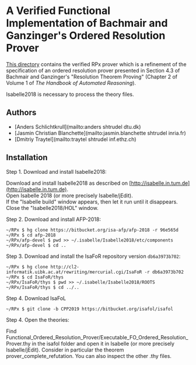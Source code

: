 # A Verified Functional Implementation of Bachmair and Ganzinger's Ordered Resolution Prover #

[This directory](https://bitbucket.org/isafol/isafol/src/master/Functional_Ordered_Resolution_Prover/) contains the verified RPx prover which is a refinement of the specification of an ordered resolution prover presented in Section 4.3 of Bachmair and Ganzinger's "Resolution Theorem Proving" (Chapter 2 of Volume 1 of _The Handbook of Automated Reasoning_).

Isabelle2018 is necessary to process the theory files.


## Authors ##

* [Anders Schlichtkrull](mailto:anders shtrudel dtu.dk)
* [Jasmin Christian Blanchette](mailto:jasmin.blanchette shtrudel inria.fr)
* [Dmitriy Traytel](mailto:traytel shtrudel inf.ethz.ch)


## Installation ##

Step 1. Download and install Isabelle2018:

Download and install Isabelle2018 as described on [http://isabelle.in.tum.de](http://isabelle.in.tum.de).  
Open Isabelle 2018 (or more precisely Isabelle/jEdit).  
If the "Isabelle build" window appears, then let it run until it disappears.  
Close the "Isabelle2018/HOL" window.  


Step 2. Download and install AFP-2018:

    ~/RPx $ hg clone https://bitbucket.org/isa-afp/afp-2018 -r 96e565d
    ~/RPx $ cd afp-2018
    ~/RPx/afp-devel $ pwd >> ~/.isabelle/Isabelle2018/etc/components
    ~/RPx/afp-devel $ cd ..


Step 3. Download and install the IsaFoR repository version `db6a3973b702`:

    ~/RPx $ hg clone http://cl2-informatik.uibk.ac.at/rewriting/mercurial.cgi/IsaFoR -r db6a3973b702
    ~/RPx $ cd IsaFoR/thys
    ~/RPx/IsaFoR/thys $ pwd >> ~/.isabelle/Isabelle2018/ROOTS
    ~/RPx/IsaFoR/thys $ cd ../..
    
    
Step 4. Download IsaFoL

    ~/RPx $ git clone -b CPP2019 https://bitbucket.org/isafol/isafol


Step 4. Open the theories:

Find Functional_Ordered_Resolution_Prover/Executable_FO_Ordered_Resolution_Prover.thy in the isafol 
folder and open it in Isabelle (or more precisely Isabelle/jEdit). Consider in particular the theorem 
prover_complete_refutation. You can also inspect the other .thy files.
